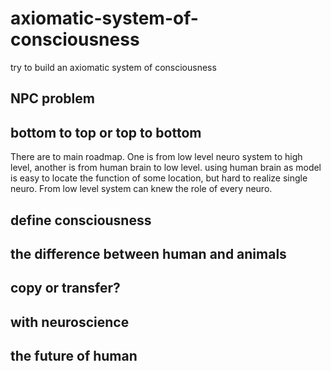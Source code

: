 # axiomatic-system-of-consciousness
try to build an axiomatic system of consciousness

## NPC problem

## bottom to top or top to bottom
There are to main roadmap. One is from low level neuro system to high level, another is from human brain to low level. using human brain as model is easy to locate the function of some location, but hard to realize single neuro. From low level system can knew the role of every neuro.
## define consciousness

## the difference between human and animals

## copy or transfer?

## with neuroscience

## the future of human
